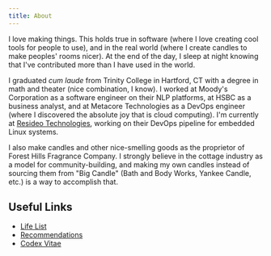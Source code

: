```yaml
---
title: About
---
```


I love making things. This holds true in software (where I love creating cool tools for people to use), and in the real world (where I create candles to make peoples' rooms nicer). At the end of the day, I sleep at night knowing that I've contributed more than I have used in the world.

I graduated _cum laude_ from Trinity College in Hartford, CT with a degree in math and theater (nice combination, I know). I worked at Moody's Corporation as a software engineer on their NLP platforms, at HSBC as a business analyst, and at Metacore Technologies as a DevOps engineer (where I discovered the absolute joy that is cloud computing). I'm currently at [Resideo Technologies](https://www.resideo.com/us/en), working on their DevOps pipeline for embedded Linux systems.

I also make candles and other nice-smelling goods as the proprietor of Forest Hills Fragrance Company. I strongly believe in the cottage industry as a model for community-building, and making my own candles instead of sourcing them from "Big Candle" (Bath and Body Works, Yankee Candle, etc.) is a way to accomplish that.

## Useful Links

<!-- - Resume -->

- [Life List](/life-list)
- [Recommendations](/recommends)
- [Codex Vitae](/codex-vitae)
